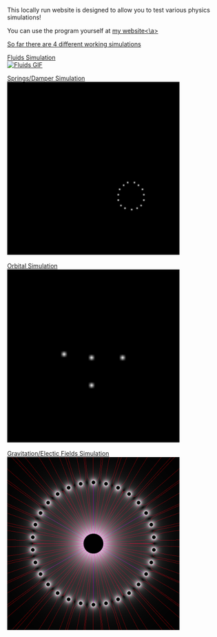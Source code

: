 This locally run website is designed to allow you to test various physics simulations!

You can use the program yourself at <a href=https://liamcsiffary.com/>my website<\a>

So far there are 4 different working simulations

Fluids Simulation<br>
<img src="https://github.com/TheWeeWum/PhysicsWebsite/blob/main/WEB/static/Images/Permanent/fluid.gif" alt="Fluids GIF" width="400"/>

Springs/Damper Simulation<br>
<img src="https://github.com/TheWeeWum/PhysicsWebsite/blob/main/WEB/static/Images/Permanent/bounce.gif" alt="Bouncing GIF" width="400"/>

Orbital Simulation<br>
<img src="https://github.com/TheWeeWum/PhysicsWebsite/blob/main/WEB/static/Images/Permanent/orbit.gif" alt="Orbits GIF" width="400"/>

Gravitation/Electic Fields Simulation<br>
<img src="https://github.com/TheWeeWum/PhysicsWebsite/blob/main/WEB/static/Images/Permanent/gravsim.png" alt="Field PNG" width="400"/>
